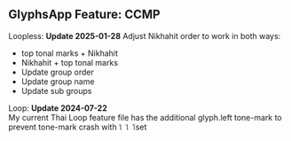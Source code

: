 GlyphsApp Feature: CCMP
-----
Loopless: 
**Update 2025-01-28**
Adjust Nikhahit order to work in both ways: 
- top tonal marks + Nikhahit
- Nikhahit + top tonal marks
- Update group order
- Update group name
- Update sub groups

Loop: 
**Update 2024-07-22**  
My current Thai Loop feature file has the additional glyph.left tone-mark to prevent tone-mark crash with `ใ ไ โ`set 


